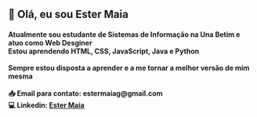 <h2>👋 Olá, eu sou Ester Maia</h2>
<h4>Atualmente sou estudante de Sistemas de Informação na Una Betim e atuo como Web Desginer<br>Estou aprendendo HTML, CSS, JavaScript, Java e Python<br><br>Sempre estou disposta a aprender e a me tornar a melhor versão de mim mesma<br><br>📥 Email para contato: estermaiag@gmail.com<br>💻 Linkedin: <a href="https://www.linkedin.com/in/ester-maia-30a268169/">Ester Maia</a></h4>
